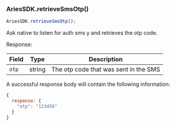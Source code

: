 ### AriesSDK.retrieveSmsOtp()

```js readonly
AriesSDK.retrieveSmsOtp();
```

Ask native to listen for auth sms y and retrieves the otp code.

Response:

| Field | Type | Description |
| ----- | ---- | ----------- |
| `otp` | string | The otp code that was sent in the SMS |

A successful response body will contain the following information:
```js readonly
{
  response: {
    "otp": "123456"
  }
}
```
